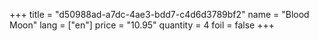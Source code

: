 +++
title = "d50988ad-a7dc-4ae3-bdd7-c4d6d3789bf2"
name = "Blood Moon"
lang = ["en"]
price = "10.95"
quantity = 4
foil = false
+++
